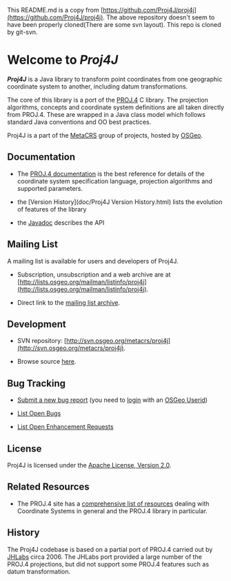 This README.md is a copy from [https://github.com/Proj4J/proj4j](https://github.com/Proj4J/proj4j).
The above repository doesn't seem to have been properly cloned(There are some svn layout). This repo is cloned by git-svn.

# Welcome to **_Proj4J_**

**_Proj4J_** is a Java library to transform point coordinates from one geographic coordinate system to another, including datum transformations.

The core of this library is a port of the [PROJ.4](http://trac.osgeo.org/proj/) C library.
The projection algorithms, concepts and coordinate system definitions are all taken directly from PROJ.4.
These are wrapped in a Java class model which follows standard Java conventions and OO best practices.

Proj4J is a part of the [MetaCRS](http://trac.osgeo.org/metacrs/wiki/WikiStart) group of projects, hosted by [OSGeo](http://osgeo.org).

## Documentation

*   The [PROJ.4 documentation](http://trac.osgeo.org/proj/#Documentation) is the best reference for details of
the coordinate system specification language, projection algorithms and supported parameters.

*   the [Version History](doc/Proj4J Version History.html) lists the evolution of features of the library

*   the [Javadoc](doc/javadoc/index.html) describes the API

## Mailing List

A mailing list is available for users and developers of Proj4J.

*   Subscription, unsubscription and a web archive are at [http://lists.osgeo.org/mailman/listinfo/proj4j](http://lists.osgeo.org/mailman/listinfo/proj4j).

*   Direct link to the  [mailing list archive](http://lists.osgeo.org/pipermail/proj4j/).

## Development

*   SVN repository: [http://svn.osgeo.org/metacrs/proj4j](http://svn.osgeo.org/metacrs/proj4j).

*   Browse source [here](http://trac.osgeo.org/proj4j/browser).

## Bug Tracking

*   [Submit a new bug report](/proj4j/proj4j/newticket) (you need to [login](http://trac.osgeo.org/proj4j/login) with an [OSGeo Userid](http://www.osgeo.org/osgeo_userid))

*   [List Open Bugs](/proj4j/query?status=%21closed&amp;order=id&amp;desc=1&amp;type=defect)

*   [List Open Enhancement Requests](/proj4j/query?status=%21closed&amp;order=id&amp;desc=1&amp;type=enhancement)

## License

Proj4J is licensed under the [Apache License, Version 2.0](http://www.apache.org/licenses/LICENSE-2.0).

## Related Resources

*   The PROJ.4 site has a [comprehensive list of resources](http://trac.osgeo.org/proj/#RelatedResources) dealing with Coordinate Systems in general and the PROJ.4 library in particular.

## History

The Proj4J codebase is based on a partial port of PROJ.4
carried out by
[JHLabs](http://www.jhlabs.com/java/maps/proj/index.html)
circa 2006.  The JHLabs port provided a large number of the
PROJ.4 projections, but did not support some PROJ.4 features
such as datum transformation.

